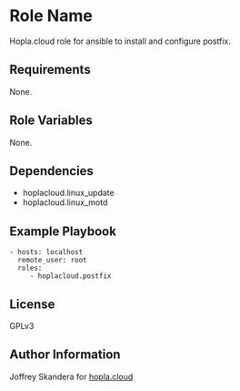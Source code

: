 Role Name
=========

Hopla.cloud role for ansible to install and configure postfix.

Requirements
------------

None.

Role Variables
--------------

None.


Dependencies
------------

- hoplacloud.linux_update
- hoplacloud.linux_motd


Example Playbook
----------------

    - hosts: localhost
      remote_user: root
      roles:
         - hoplacloud.postfix

License
-------

GPLv3

Author Information
------------------

Joffrey Skandera for [hopla.cloud](https://hopla.cloud)
